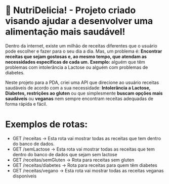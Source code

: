 # 🥗 NutriDelicia! - Projeto criado visando ajudar a desenvolver uma alimentação mais saudável!
Dentro da internet, existe um milhão de receitas diferentes que o usuário pode escolher e fazer para o seu
dia a dia. Mas, um problema é: **Encontrar receitas que sejam gostosas e, ao mesmo tempo, que atendam as
necessidades específicas de cada um.**  **Exemplo:** alguém que têm problemas com intolerância a Lactose ou alguém com problemas 
de diabetes.

Neste projeto para a PDA, criei uma API que direcione ao usuário receitas saudáveis de acordo com a sua necessidade: 
**Intolerância a Lactose, Diabetes, restrições ao gluten** ou que simplesmente **buscam opções mais saudáveis** ou **veganas**
nem sempre encontram receitas adequadas de forma rápida e fácil. 

# Exemplos de rotas: 
- GET /receitas -> Esta rota vai mostrar todas as receitas que tem dentro do banco de dados. 
- GET /semLactose -> Esta rota vai mostrar todas as receitas que tem dentro do banco de dados que sejam sem lactose 
- GET /receitas/semGluten -> Rota para receitas sem gluten
- GET /receitas/diabetes -> Rota para receitas para quem têm diabetes 
- GET /receitas/vegano -> Esta rota vai mostrar todas as receitas veganas disponíveis


